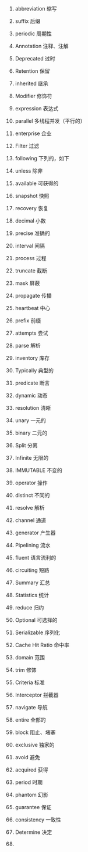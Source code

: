 1. abbreviation	缩写

2. suffix	后缀

3. periodic	周期性

4. Annotation	注释、注解

5. Deprecated	过时

6. Retention	保留

7. inherited	继承

8. Modifier		修饰符

9. expression	表达式

10. parallel	多线程并发（平行的）

11. enterprise	企业

12. Filter		过滤

13. following	下列的，如下

14. unless		除非

15. available	可获得的

16. snapshot	快照

17. recovery	恢复

18. decimal		小数

19. precise		准确的

20. interval	间隔

21. process		过程

22. truncate	截断

23. mask		屏蔽

24. propagate	传播

25. heartbeat	中心

26. prefix	前缀

27. attempts	尝试

28. parse		解析

29. inventory	库存

30. Typically	典型的

31. predicate	断言

32. dynamic		动态

33. resolution		清晰

34. unary		一元的

35. binary		二元的

36. Split		分离

37. Infinite	无限的

38. IMMUTABLE	不变的

39. operator	操作

40. distinct	不同的

41. resolve		解析

42. channel		通道

43. generator	产生器

44. Pipelining	流水

45. fluent 	语言流利的

46. circuiting	短路

47. Summary	汇总

48. Statistics	统计

49. reduce	归约

50. Optional	可选择的

51. Serializable 序列化

52. Cache Hit Ratio 命中率

53. domain 范围

54. trim 修饰

55. Criteria 标准

56. Interceptor 拦截器

57. navigate 导航

58. entire 全部的

59. block 阻止、堵塞

60. exclusive 独家的

61. avoid 避免

62. acquired 获得

63. period  时期
64. phantom 幻影
65. guarantee 保证
66. consistency 一致性
67. Determine 决定
68. 